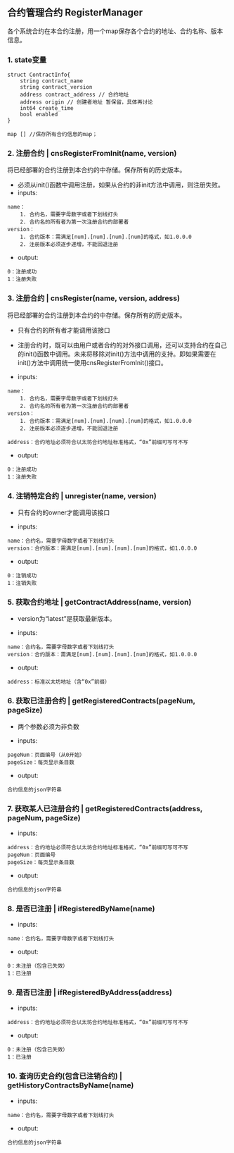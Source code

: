 ## 合约管理合约 RegisterManager

各个系统合约在本合约注册，用一个map保存各个合约的地址、合约名称、版本信息。

### 1. state变量

```
struct ContractInfo{
    string contract_name
    string contract_version
    address contract_address // 合约地址
    address origin // 创建者地址 暂保留，具体再讨论
    int64 create_time
    bool enabled 
}

map [] //保存所有合约信息的map；

```

### 2. 注册合约 | cnsRegisterFromInit(name, version)

将已经部署的合约注册到本合约的中存储。保存所有的历史版本。

* 必须从init()函数中调用注册，如果从合约的非init方法中调用，则注册失败。
* inputs: 

```
name：
	1. 合约名，需要字母数字或者下划线打头
	2. 合约名的所有者为第一次注册合约的部署者
version：
	1. 合约版本：需满足[num].[num].[num].[num]的格式，如1.0.0.0
	2. 注册版本必须逐步递增，不能回退注册
```

* output:
```
0：注册成功
1：注册失败
```

### 3. 注册合约 | cnsRegister(name, version, address)

将已经部署的合约注册到本合约的中存储。保存所有的历史版本。

- 只有合约的所有者才能调用该接口

* 注册合约时，既可以由用户或者合约的对外接口调用，还可以支持合约在自己的init()函数中调用。未来将移除对init()方法中调用的支持。即如果需要在init()方法中调用统一使用cnsRegisterFromInit()接口。

* inputs: 

```
name：
	1. 合约名，需要字母数字或者下划线打头
	2. 合约名的所有者为第一次注册合约的部署者
version：
	1. 合约版本：需满足[num].[num].[num].[num]的格式，如1.0.0.0
	2. 注册版本必须逐步递增，不能回退注册

address：合约地址必须符合以太坊合约地址标准格式，“0x”前缀可写可不写
```

* output:
```
0：注册成功
1：注册失败
```

### 4. 注销特定合约 | unregister(name, version)

- 只有合约的owner才能调用该接口

* inputs: 

```
name：合约名，需要字母数字或者下划线打头
version：合约版本：需满足[num].[num].[num].[num]的格式，如1.0.0.0
```

* output:

```
0：注销成功
1：注销失败
```

### 5. 获取合约地址 | getContractAddress(name, version)
- version为“latest”是获取最新版本。

* inputs:

```
name：合约名，需要字母数字或者下划线打头
version：合约版本：需满足[num].[num].[num].[num]的格式，如1.0.0.0
```

* output: 

```
address：标准以太坊地址（含“0x”前缀）
```

### 6. 获取已注册合约 | getRegisteredContracts(pageNum, pageSize)

- 两个参数必须为非负数

* inputs: 

```  
pageNum：页面编号（从0开始）
pageSize：每页显示条目数
```

* output:

```
合约信息的json字符串
```

### 7. 获取某人已注册合约 | getRegisteredContracts(address, pageNum, pageSize)

* inputs: 

```
address：合约地址必须符合以太坊合约地址标准格式，“0x”前缀可写可不写
pageNum：页面编号
pageSize：每页显示条目数
```

* output: 

```
合约信息的json字符串
```

### 8. 是否已注册 | ifRegisteredByName(name)

* inputs:

```  
name：合约名，需要字母数字或者下划线打头
```

* output: 

```
0：未注册（包含已失效）
1：已注册
```

### 9. 是否已注册 | ifRegisteredByAddress(address)

* inputs: 

```
address：合约地址必须符合以太坊合约地址标准格式，“0x”前缀可写可不写
```

* output: 

```
0：未注册（包含已失效）
1：已注册
```

### 10. 查询历史合约(包含已注销合约) | getHistoryContractsByName(name)
* inputs:

```
name：合约名，需要字母数字或者下划线打头
```

* output:

```
合约信息的json字符串
```